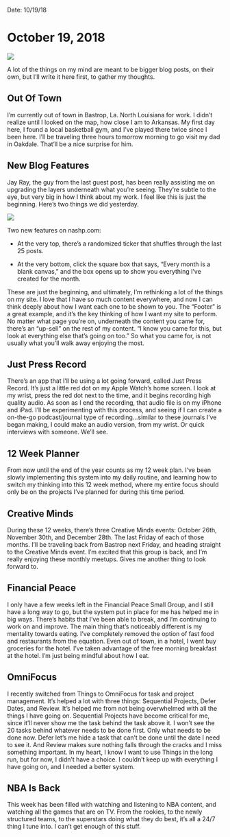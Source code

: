 Date: 10/19/18

# October 19, 2018

![](https://i.imgur.com/Yo21x8F.jpg)

A lot of the things on my mind are meant to be bigger blog posts, on their own, but I’ll write it here first, to gather my thoughts.

## Out Of Town

I’m currently out of town in Bastrop, La. North Louisiana for work. I didn’t realize until I looked on the map, how close I am to Arkansas. My first day here, I found a local basketball gym, and I’ve played there twice since I been here. I’ll be traveling three hours tomorrow morning to go visit my dad in Oakdale. That’ll be a nice surprise for him.

## New Blog Features

Jay Ray, the guy from the last guest post, has been really assisting me on upgrading the layers underneath what you’re seeing. They’re subtle to the eye, but very big in how I think about my work. I feel like this is just the beginning. Here’s two things we did yesterday.

![](https://i.imgur.com/C5lzPax.jpg)

Two new features on nashp.com:

- At the very top, there’s a randomized ticker that shuffles through the last 25 posts.

- At the very bottom, click the square box that says, “Every month is a blank canvas,” and the box opens up to show you everything I’ve created for the month.

These are just the beginning, and ultimately, I’m rethinking a lot of the things on my site. I love that I have so much content everywhere, and now I can think deeply about how I want each one to be shown to you. The “Footer” is a great example, and it’s the key thinking of how I want my site to perform. No matter what page you’re on, underneath the content you came for, there’s an “up-sell” on the rest of my content. “I know you came for this, but look at everything else that’s going on too.” So what you came for, is not usually what you’ll walk away enjoying the most.

## Just Press Record

There’s an app that I’ll be using a lot going forward, called Just Press Record. It’s just a little red dot on my Apple Watch’s home screen. I look at my wrist, press the red dot next to the time, and it begins recording high quality audio. As soon as I end the recording, that audio file is on my iPhone and iPad. I’ll be experimenting with this process, and seeing if I can create a on-the-go podcast/journal type of recording...similar to these journals I’ve began making, I could make an audio version, from my wrist. Or quick interviews with someone. We’ll see.

## 12 Week Planner

From now until the end of the year counts as my 12 week plan. I’ve been slowly implementing this system into my daily routine, and learning how to switch my thinking into this 12 week method, where my entire focus should only be on the projects I’ve planned for during this time period.

## Creative Minds

During these 12 weeks, there’s three Creative Minds events: October 26th, November 30th, and December 28th. The last Friday of each of those months. I’ll be traveling back from Bastrop next Friday, and heading straight to the Creative Minds event. I’m excited that this group is back, and I’m really enjoying these monthly meetups. Gives me another thing to look forward to.

## Financial Peace

I only have a few weeks left in the Financial Peace Small Group, and I still have a long way to go, but the system put in place for me has helped me in big ways. There’s habits that I’ve been able to break, and I’m continuing to work on and improve. The main thing that’s noticeably different is my mentality towards eating. I’ve completely removed the option of fast food and restaurants from the equation. Even out of town, in a hotel, I went buy groceries for the hotel. I’ve taken advantage of the free morning breakfast at the hotel. I’m just being mindful about how I eat.

## OmniFocus

I recently switched from Things to OmniFocus for task and project management. It’s helped a lot with three things: Sequential Projects, Defer Dates, and Review. It’s helped me from not being overwhelmed with all the things I have going on. Sequential Projects have become critical for me, since it’ll never show me the task behind the task above it. I won’t see the 20 tasks behind whatever needs to be done first. Only what needs to be done now. Defer let’s me hide a task that can’t be done until the date I need to see it. And Review makes sure nothing falls through the cracks and I miss something important. In my heart, I know I want to use Things in the long run, but for now, I didn’t have a choice. I couldn’t keep up with everything I have going on, and I needed a better system.

## NBA Is Back

This week has been filled with watching and listening to NBA content, and watching all the games that are on TV. From the rookies, to the newly structured teams, to the superstars doing what they do best, it’s all a 24/7 thing I tune into. I can’t get enough of this stuff.
